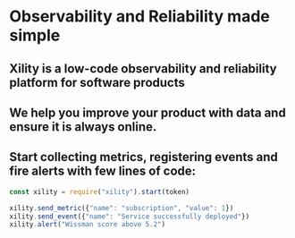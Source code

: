 # Observability and Reliability made simple

## Xility is a low-code observability and reliability platform for software products
## We help you improve your product with data and ensure it is always online.
## Start collecting metrics, registering events and fire alerts with few lines of code:

```javascript
const xility = require("xility").start(token)

xility.send_metric({"name": "subscription", "value": 1})
xility.send_event({"name": "Service successfully deployed"})
xility.alert("Wissman score above 5.2")
```
